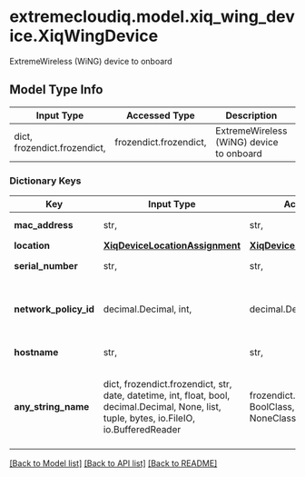 # extremecloudiq.model.xiq_wing_device.XiqWingDevice

ExtremeWireless (WiNG) device to onboard

## Model Type Info
Input Type | Accessed Type | Description | Notes
------------ | ------------- | ------------- | -------------
dict, frozendict.frozendict,  | frozendict.frozendict,  | ExtremeWireless (WiNG) device to onboard | 

### Dictionary Keys
Key | Input Type | Accessed Type | Description | Notes
------------ | ------------- | ------------- | ------------- | -------------
**mac_address** | str,  | str,  | The mac address | 
**location** | [**XiqDeviceLocationAssignment**](XiqDeviceLocationAssignment.md) | [**XiqDeviceLocationAssignment**](XiqDeviceLocationAssignment.md) |  | 
**serial_number** | str,  | str,  | The serial number | 
**network_policy_id** | decimal.Decimal, int,  | decimal.Decimal,  | The assigned network policy | [optional] value must be a 64 bit integer
**hostname** | str,  | str,  | The device hostname | [optional] 
**any_string_name** | dict, frozendict.frozendict, str, date, datetime, int, float, bool, decimal.Decimal, None, list, tuple, bytes, io.FileIO, io.BufferedReader | frozendict.frozendict, str, BoolClass, decimal.Decimal, NoneClass, tuple, bytes, FileIO | any string name can be used but the value must be the correct type | [optional]

[[Back to Model list]](../../README.md#documentation-for-models) [[Back to API list]](../../README.md#documentation-for-api-endpoints) [[Back to README]](../../README.md)

